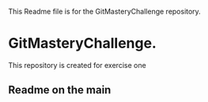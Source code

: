 
This  Readme file is for the GitMasteryChallenge repository.

# GitMasteryChallenge.
This  repository is created for exercise one

## Readme on the main
